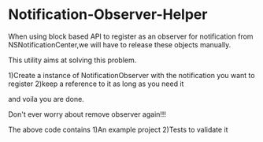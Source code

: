 # Notification-Observer-Helper
When using block based API to register as an observer for notification from NSNotificationCenter,we will have to release these objects manually. 

This utility aims at solving this problem. 

1)Create a instance of NotificationObserver with the notification you want to register
2)keep a reference to it as long as you need it

and voila you are done.

Don't ever worry about remove observer again!!!

The above code contains 
1)An example project
2)Tests to validate it

